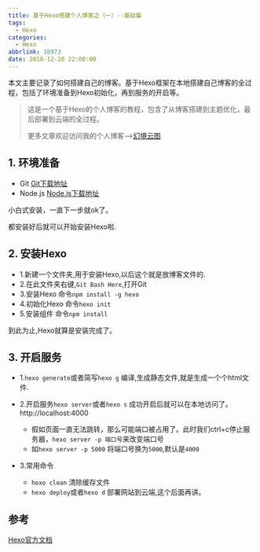 ```yaml
---
title: 基于Hexo搭建个人博客之（一）--基础篇
tags:
  - Hexo
categories:
  - Hexo
abbrlink: 18973
date: 2018-12-20 22:00:00
---
```


本文主要记录了如何搭建自己的博客。基于Hexo框架在本地搭建自己博客的全过程，包括了环境准备到Hexo初始化，再到服务的开启等。

<!--more-->

> 这是一个基于Hexo的个人博客的教程，包含了从博客搭建到主题优化，最后部署到云端的全过程。
>
> 更多文章欢迎访问我的个人博客-->[幻境云图](https://www.lixueduan.com/)

## 1. 环境准备

- Git  [Git下载地址](https://git-scm.com/downloads)
- Node.js  [Node.js下载地址](https://nodejs.org/en/)

小白式安装，一直下一步就ok了。

都安装好后就可以开始安装Hexo啦.

## 2. 安装Hexo

- 1.新建一个文件夹,用于安装Hexo,以后这个就是放博客文件的.
- 2.在此文件夹右键,`Git Bash Here`,打开Git
- 3.安装Hexo  命令`npm install -g hexo`
- 4.初始化Hexo  命令`hexo init`
- 5.安装组件  命令`npm install`

到此为止,Hexo就算是安装完成了。

## 3. 开启服务

- 1.`hexo generate`或者简写`hexo g`  编译,生成静态文件,就是生成一个个html文件.

- 2.开启服务`hexo server`或者`hexo s`   成功开启后就可以在本地访问了。 http://localhost:4000
  - 假如页面一直无法跳转，那么可能端口被占用了。此时我们ctrl+c停止服务器，`hexo server -p 端口号`来改变端口号  
  - 如`hexo server -p 5000`  将端口号换为`5000`,默认是`4000`
- 3.常用命令 
  - `hexo clean`  清除缓存文件  
  - `hexo deploy`或者`hexo d`  部署网站到云端,这个后面再讲。

## 参考

[Hexo官方文档](https://hexo.io/zh-cn/docs/)
